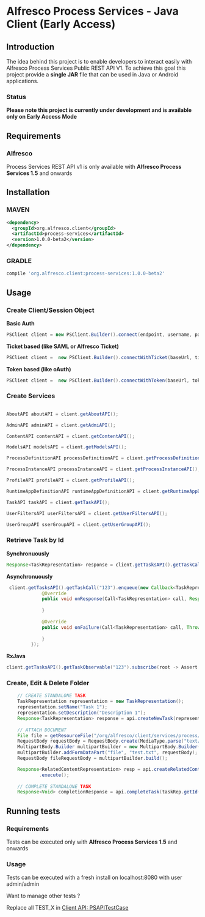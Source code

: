 # Alfresco Process Services - Java Client (Early Access)

## Introduction
The idea behind this project is to enable developers to interact easily with Alfresco Process Services Public REST API V1.
To achieve this goal this project provide a **single JAR** file that can be used in Java or Android applications.

### Status
**Please note this project is currently under development and is available only on Early Access Mode**

## Requirements

### Alfresco
Process Services REST API v1 is only available with **Alfresco Process Services 1.5** and onwards

## Installation

### MAVEN

```xml
<dependency>
  <groupId>org.alfresco.client</groupId>
  <artifactId>process-services</artifactId>
  <version>1.0.0-beta2</version>
</dependency>
```

### GRADLE
```gradle
compile 'org.alfresco.client:process-services:1.0.0-beta2'
```

## Usage

### Create Client/Session Object

**Basic Auth**
```java
PSClient client = new PSClient.Builder().connect(endpoint, username, password).build();
```

**Ticket based (like SAML or Alfresco Ticket)**
```java
PSClient client =  new PSClient.Builder().connectWithTicket(baseUrl, ticketValue).build();
```

**Token based (like oAuth)**
```java
PSClient client =  new PSClient.Builder().connectWithToken(baseUrl, tokenValue).build();
```


### Create Services
```java

AboutAPI aboutAPI = client.getAboutAPI();

AdminAPI adminAPI = client.getAdmiAPI();

ContentAPI contentAPI = client.getContentAPI();

ModelsAPI modelsAPI = client.getModelsAPI();

ProcessDefinitionAPI processDefinitionAPI = client.getProcessDefinitionAPI();

ProcessInstanceAPI processInstanceAPI = client.getProcessInstanceAPI();

ProfileAPI profileAPI = client.getProfileAPI();

RuntimeAppDefinitionAPI runtimeAppDefinitionAPI = client.getRuntimeAppDefinitionAPI();

TaskAPI taskAPI = client.getTaskAPI();

UserFiltersAPI userFiltersAPI = client.getUserFiltersAPI();

UserGroupAPI sserGroupAPI = client.getUserGroupAPI();

```

### Retrieve Task by Id

**Synchronuously**
```java
Response<TaskRepresentation> response = client.getTasksAPI().getTaskCall("123").execute();
```

**Asynchronuously**
```java
 client.getTasksAPI().getTaskCall("123").enqueue(new Callback<TaskRepresentation>() {
             @Override
             public void onResponse(Call<TaskRepresentation> call, Response<TaskRepresentation> response) {
                 
             }
 
             @Override
             public void onFailure(Call<TaskRepresentation> call, Throwable throwable) {
 
             }
         });
```

**RxJava**
```java
client.getTasksAPI().getTaskObservable("123").subscribe(root -> Assert.assertEquals(root.getName(), "Task"));
```

### Create, Edit & Delete Folder
```java
    // CREATE STANDALONE TASK
    TaskRepresentation representation = new TaskRepresentation();
    representation.setName("Task 1");
    representation.setDescription("Description 1");
    Response<TaskRepresentation> response = api.createNewTask(representation).execute();
    
    // ATTACH DOCUMENT
    File file = getResourceFile("/org/alfresco/client/services/process/tests/test.txt");
    RequestBody requestBody = RequestBody.create(MediaType.parse("text/plain"), file);
    MultipartBody.Builder multipartBuilder = new MultipartBody.Builder();
    multipartBuilder.addFormDataPart("file", "test.txt", requestBody);
    RequestBody fileRequestBody = multipartBuilder.build();

    Response<RelatedContentRepresentation> resp = api.createRelatedContentOnTask(taskRep.getId(), fileRequestBody)
            .execute();
            
    // COMPLETE STANDALONE TASK
    Response<Void> completionResponse = api.completeTask(taskRep.getId()).execute();         

```

## Running tests

### Requirements

Tests can be executed only with **Alfresco Process Services 1.5** and onwards

### Usage 

Tests can be executed with a fresh install on localhost:8080 with user admin/admin

Want to manage other tests ?

Replace all TEST_X in [Client API: PSAPITestCase](src/test/java/org/alfresco/client/services/process/enterprise/PSAPITestCase.java)
